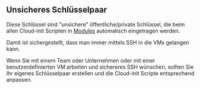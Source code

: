 Unsicheres Schlüsselpaar
------------------------

Diese Schlüssel sind "unsichere" öffentliche/private Schlüssel, die beim allen Cloud-init Scripten in [Modules](../modules/) automatisch eingetragen werden.

Damit ist sichergestellt, dass man immer mittels SSH in die VMs gelangen kann.

Wenn Sie mit einem Team oder Unternehmen oder mit einer benutzerdefinierten VM arbeiten und sichereres SSH wünschen, sollten Sie Ihr eigenes Schlüsselpaar erstellen und die Cloud-init Scripte entsprechend anpassen.
